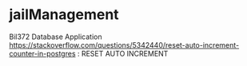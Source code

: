 # jailManagement
Bil372 Database Application
https://stackoverflow.com/questions/5342440/reset-auto-increment-counter-in-postgres : RESET AUTO INCREMENT
